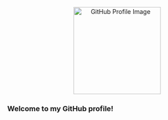 <p align="center">
  <img src="https://github.com/tsukihimp4.png" alt="GitHub Profile Image" width="200" />
</p>

### Welcome to my GitHub profile!
